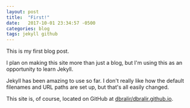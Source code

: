 ```yaml
---
layout: post
title:  "First!"
date:   2017-10-01 23:34:57 -0500
categories: blog
tags: jekyll github
---
```

This is my first blog post.

I plan on making this site more than just a blog, but I'm using this as an opportunity to learn Jekyll.

Jekyll has been amazing to use so far. I don't really like how the default filenames and URL paths are set up, but that's all easily changed.

This site is, of course, located on GitHub at [dbralir/dbralir.github.io][git-repo].

[git-repo]: https://github.com/dbralir/dbralir.github.io

